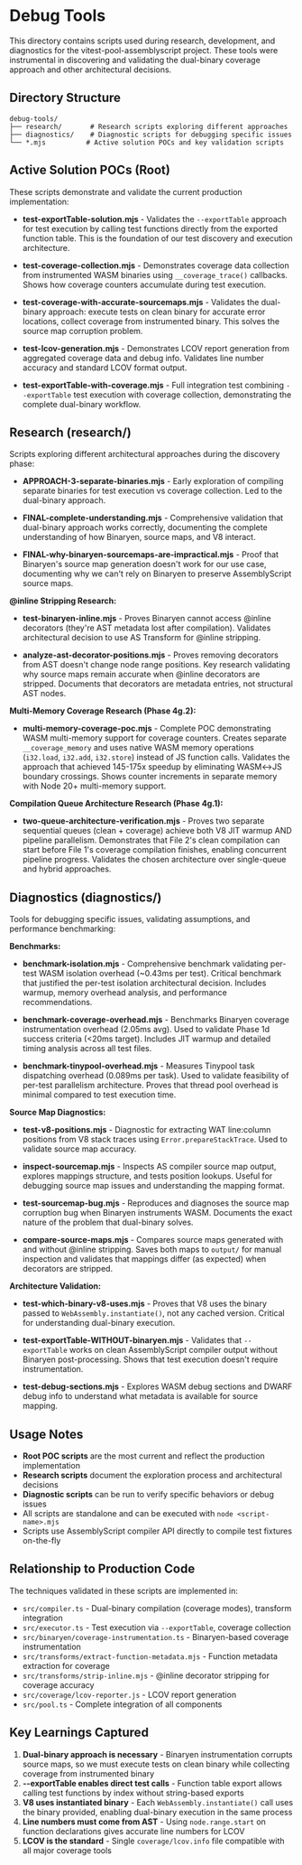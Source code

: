 # Debug Tools

This directory contains scripts used during research, development, and diagnostics for the vitest-pool-assemblyscript project. These tools were instrumental in discovering and validating the dual-binary coverage approach and other architectural decisions.

## Directory Structure

```
debug-tools/
├── research/       # Research scripts exploring different approaches
├── diagnostics/    # Diagnostic scripts for debugging specific issues
└── *.mjs          # Active solution POCs and key validation scripts
```

## Active Solution POCs (Root)

These scripts demonstrate and validate the current production implementation:

- **test-exportTable-solution.mjs** - Validates the `--exportTable` approach for test execution by calling test functions directly from the exported function table. This is the foundation of our test discovery and execution architecture.

- **test-coverage-collection.mjs** - Demonstrates coverage data collection from instrumented WASM binaries using `__coverage_trace()` callbacks. Shows how coverage counters accumulate during test execution.

- **test-coverage-with-accurate-sourcemaps.mjs** - Validates the dual-binary approach: execute tests on clean binary for accurate error locations, collect coverage from instrumented binary. This solves the source map corruption problem.

- **test-lcov-generation.mjs** - Demonstrates LCOV report generation from aggregated coverage data and debug info. Validates line number accuracy and standard LCOV format output.

- **test-exportTable-with-coverage.mjs** - Full integration test combining `--exportTable` test execution with coverage collection, demonstrating the complete dual-binary workflow.

## Research (research/)

Scripts exploring different architectural approaches during the discovery phase:

- **APPROACH-3-separate-binaries.mjs** - Early exploration of compiling separate binaries for test execution vs coverage collection. Led to the dual-binary approach.

- **FINAL-complete-understanding.mjs** - Comprehensive validation that dual-binary approach works correctly, documenting the complete understanding of how Binaryen, source maps, and V8 interact.

- **FINAL-why-binaryen-sourcemaps-are-impractical.mjs** - Proof that Binaryen's source map generation doesn't work for our use case, documenting why we can't rely on Binaryen to preserve AssemblyScript source maps.

**@inline Stripping Research:**

- **test-binaryen-inline.mjs** - Proves Binaryen cannot access @inline decorators (they're AST metadata lost after compilation). Validates architectural decision to use AS Transform for @inline stripping.

- **analyze-ast-decorator-positions.mjs** - Proves removing decorators from AST doesn't change node range positions. Key research validating why source maps remain accurate when @inline decorators are stripped. Documents that decorators are metadata entries, not structural AST nodes.

**Multi-Memory Coverage Research (Phase 4g.2):**

- **multi-memory-coverage-poc.mjs** - Complete POC demonstrating WASM multi-memory support for coverage counters. Creates separate `__coverage_memory` and uses native WASM memory operations (`i32.load`, `i32.add`, `i32.store`) instead of JS function calls. Validates the approach that achieved 145-175x speedup by eliminating WASM↔JS boundary crossings. Shows counter increments in separate memory with Node 20+ multi-memory support.

**Compilation Queue Architecture Research (Phase 4g.1):**

- **two-queue-architecture-verification.mjs** - Proves two separate sequential queues (clean + coverage) achieve both V8 JIT warmup AND pipeline parallelism. Demonstrates that File 2's clean compilation can start before File 1's coverage compilation finishes, enabling concurrent pipeline progress. Validates the chosen architecture over single-queue and hybrid approaches.

## Diagnostics (diagnostics/)

Tools for debugging specific issues, validating assumptions, and performance benchmarking:

**Benchmarks:**
- **benchmark-isolation.mjs** - Comprehensive benchmark validating per-test WASM isolation overhead (~0.43ms per test). Critical benchmark that justified the per-test isolation architectural decision. Includes warmup, memory overhead analysis, and performance recommendations.

- **benchmark-coverage-overhead.mjs** - Benchmarks Binaryen coverage instrumentation overhead (2.05ms avg). Used to validate Phase 1d success criteria (<20ms target). Includes JIT warmup and detailed timing analysis across all test files.

- **benchmark-tinypool-overhead.mjs** - Measures Tinypool task dispatching overhead (0.089ms per task). Used to validate feasibility of per-test parallelism architecture. Proves that thread pool overhead is minimal compared to test execution time.

**Source Map Diagnostics:**
- **test-v8-positions.mjs** - Diagnostic for extracting WAT line:column positions from V8 stack traces using `Error.prepareStackTrace`. Used to validate source map accuracy.

- **inspect-sourcemap.mjs** - Inspects AS compiler source map output, explores mappings structure, and tests position lookups. Useful for debugging source map issues and understanding the mapping format.

- **test-sourcemap-bug.mjs** - Reproduces and diagnoses the source map corruption bug when Binaryen instruments WASM. Documents the exact nature of the problem that dual-binary solves.

- **compare-source-maps.mjs** - Compares source maps generated with and without @inline stripping. Saves both maps to `output/` for manual inspection and validates that mappings differ (as expected) when decorators are stripped.

**Architecture Validation:**
- **test-which-binary-v8-uses.mjs** - Proves that V8 uses the binary passed to `WebAssembly.instantiate()`, not any cached version. Critical for understanding dual-binary execution.

- **test-exportTable-WITHOUT-binaryen.mjs** - Validates that `--exportTable` works on clean AssemblyScript compiler output without Binaryen post-processing. Shows that test execution doesn't require instrumentation.

- **test-debug-sections.mjs** - Explores WASM debug sections and DWARF debug info to understand what metadata is available for source mapping.

## Usage Notes

- **Root POC scripts** are the most current and reflect the production implementation
- **Research scripts** document the exploration process and architectural decisions
- **Diagnostic scripts** can be run to verify specific behaviors or debug issues
- All scripts are standalone and can be executed with `node <script-name>.mjs`
- Scripts use AssemblyScript compiler API directly to compile test fixtures on-the-fly

## Relationship to Production Code

The techniques validated in these scripts are implemented in:
- `src/compiler.ts` - Dual-binary compilation (coverage modes), transform integration
- `src/executor.ts` - Test execution via `--exportTable`, coverage collection
- `src/binaryen/coverage-instrumentation.ts` - Binaryen-based coverage instrumentation
- `src/transforms/extract-function-metadata.mjs` - Function metadata extraction for coverage
- `src/transforms/strip-inline.mjs` - @inline decorator stripping for coverage accuracy
- `src/coverage/lcov-reporter.js` - LCOV report generation
- `src/pool.ts` - Complete integration of all components

## Key Learnings Captured

1. **Dual-binary approach is necessary** - Binaryen instrumentation corrupts source maps, so we must execute tests on clean binary while collecting coverage from instrumented binary
2. **--exportTable enables direct test calls** - Function table export allows calling test functions by index without string-based exports
3. **V8 uses instantiated binary** - Each `WebAssembly.instantiate()` call uses the binary provided, enabling dual-binary execution in the same process
4. **Line numbers must come from AST** - Using `node.range.start` on function declarations gives accurate line numbers for LCOV
5. **LCOV is the standard** - Single `coverage/lcov.info` file compatible with all major coverage tools
